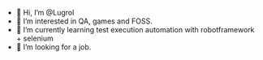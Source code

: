 - 👋 Hi, I’m @Lugrol
- 👀 I’m interested in QA, games and FOSS.
- 🌱 I’m currently learning test execution automation with robotframework + selenium
- 🔎 I’m looking for a job.

<!---
Lugrol/Lugrol is a ✨ special ✨ repository because its `README.md` (this file) appears on your GitHub profile.
You can click the Preview link to take a look at your changes.
--->
